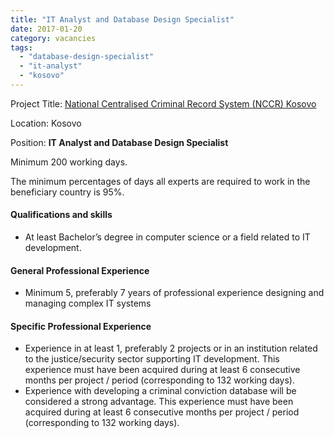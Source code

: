 ```yaml
---
title: "IT Analyst and Database Design Specialist"
date: 2017-01-20
category: vacancies
tags: 
  - "database-design-specialist"
  - "it-analyst"
  - "kosovo"
---
```


Project Title: [National Centralised Criminal Record System (NCCR) Kosovo](http://epm.lv/shortlist-national-centralised-criminal-record-system-in-kosovo/)

Location: Kosovo

Position: **IT Analyst and Database Design Specialist**

Minimum 200 working days.

The minimum percentages of days all experts are required to work in the beneficiary country is 95%.

#### Qualifications and skills

- At least Bachelor’s degree in computer science or a field related to IT development.

#### General Professional Experience

- Minimum 5, preferably 7 years of professional experience designing and managing complex IT systems

#### Specific Professional Experience

- Experience in at least 1, preferably 2 projects or in an institution related to the justice/security sector supporting IT development. This experience must have been acquired during at least 6 consecutive months per project / period (corresponding to 132 working days).
- Experience with developing a criminal conviction database will be considered a strong advantage. This experience must have been acquired during at least 6 consecutive months per project / period (corresponding to 132 working days).
